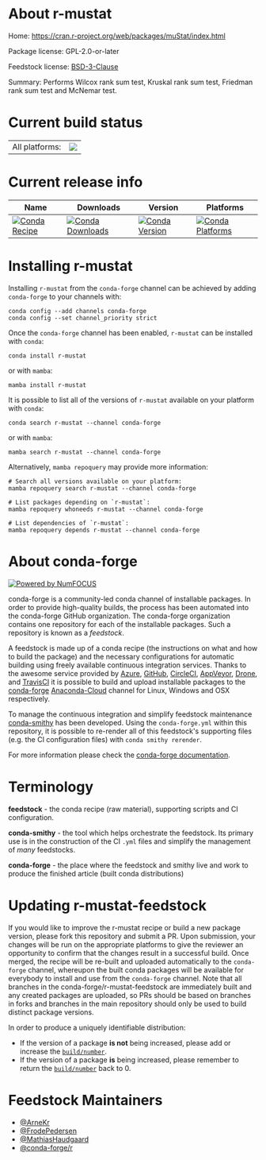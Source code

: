 About r-mustat
==============

Home: https://cran.r-project.org/web/packages/muStat/index.html

Package license: GPL-2.0-or-later

Feedstock license: [BSD-3-Clause](https://github.com/conda-forge/r-mustat-feedstock/blob/main/LICENSE.txt)

Summary: Performs Wilcox rank sum test, Kruskal rank sum test, Friedman rank sum test and McNemar test.


Current build status
====================


<table><tr><td>All platforms:</td>
    <td>
      <a href="https://dev.azure.com/conda-forge/feedstock-builds/_build/latest?definitionId=4259&branchName=main">
        <img src="https://dev.azure.com/conda-forge/feedstock-builds/_apis/build/status/r-mustat-feedstock?branchName=main">
      </a>
    </td>
  </tr>
</table>

Current release info
====================

| Name | Downloads | Version | Platforms |
| --- | --- | --- | --- |
| [![Conda Recipe](https://img.shields.io/badge/recipe-r--mustat-green.svg)](https://anaconda.org/conda-forge/r-mustat) | [![Conda Downloads](https://img.shields.io/conda/dn/conda-forge/r-mustat.svg)](https://anaconda.org/conda-forge/r-mustat) | [![Conda Version](https://img.shields.io/conda/vn/conda-forge/r-mustat.svg)](https://anaconda.org/conda-forge/r-mustat) | [![Conda Platforms](https://img.shields.io/conda/pn/conda-forge/r-mustat.svg)](https://anaconda.org/conda-forge/r-mustat) |

Installing r-mustat
===================

Installing `r-mustat` from the `conda-forge` channel can be achieved by adding `conda-forge` to your channels with:

```
conda config --add channels conda-forge
conda config --set channel_priority strict
```

Once the `conda-forge` channel has been enabled, `r-mustat` can be installed with `conda`:

```
conda install r-mustat
```

or with `mamba`:

```
mamba install r-mustat
```

It is possible to list all of the versions of `r-mustat` available on your platform with `conda`:

```
conda search r-mustat --channel conda-forge
```

or with `mamba`:

```
mamba search r-mustat --channel conda-forge
```

Alternatively, `mamba repoquery` may provide more information:

```
# Search all versions available on your platform:
mamba repoquery search r-mustat --channel conda-forge

# List packages depending on `r-mustat`:
mamba repoquery whoneeds r-mustat --channel conda-forge

# List dependencies of `r-mustat`:
mamba repoquery depends r-mustat --channel conda-forge
```


About conda-forge
=================

[![Powered by
NumFOCUS](https://img.shields.io/badge/powered%20by-NumFOCUS-orange.svg?style=flat&colorA=E1523D&colorB=007D8A)](https://numfocus.org)

conda-forge is a community-led conda channel of installable packages.
In order to provide high-quality builds, the process has been automated into the
conda-forge GitHub organization. The conda-forge organization contains one repository
for each of the installable packages. Such a repository is known as a *feedstock*.

A feedstock is made up of a conda recipe (the instructions on what and how to build
the package) and the necessary configurations for automatic building using freely
available continuous integration services. Thanks to the awesome service provided by
[Azure](https://azure.microsoft.com/en-us/services/devops/), [GitHub](https://github.com/),
[CircleCI](https://circleci.com/), [AppVeyor](https://www.appveyor.com/),
[Drone](https://cloud.drone.io/welcome), and [TravisCI](https://travis-ci.com/)
it is possible to build and upload installable packages to the
[conda-forge](https://anaconda.org/conda-forge) [Anaconda-Cloud](https://anaconda.org/)
channel for Linux, Windows and OSX respectively.

To manage the continuous integration and simplify feedstock maintenance
[conda-smithy](https://github.com/conda-forge/conda-smithy) has been developed.
Using the ``conda-forge.yml`` within this repository, it is possible to re-render all of
this feedstock's supporting files (e.g. the CI configuration files) with ``conda smithy rerender``.

For more information please check the [conda-forge documentation](https://conda-forge.org/docs/).

Terminology
===========

**feedstock** - the conda recipe (raw material), supporting scripts and CI configuration.

**conda-smithy** - the tool which helps orchestrate the feedstock.
                   Its primary use is in the construction of the CI ``.yml`` files
                   and simplify the management of *many* feedstocks.

**conda-forge** - the place where the feedstock and smithy live and work to
                  produce the finished article (built conda distributions)


Updating r-mustat-feedstock
===========================

If you would like to improve the r-mustat recipe or build a new
package version, please fork this repository and submit a PR. Upon submission,
your changes will be run on the appropriate platforms to give the reviewer an
opportunity to confirm that the changes result in a successful build. Once
merged, the recipe will be re-built and uploaded automatically to the
`conda-forge` channel, whereupon the built conda packages will be available for
everybody to install and use from the `conda-forge` channel.
Note that all branches in the conda-forge/r-mustat-feedstock are
immediately built and any created packages are uploaded, so PRs should be based
on branches in forks and branches in the main repository should only be used to
build distinct package versions.

In order to produce a uniquely identifiable distribution:
 * If the version of a package **is not** being increased, please add or increase
   the [``build/number``](https://docs.conda.io/projects/conda-build/en/latest/resources/define-metadata.html#build-number-and-string).
 * If the version of a package **is** being increased, please remember to return
   the [``build/number``](https://docs.conda.io/projects/conda-build/en/latest/resources/define-metadata.html#build-number-and-string)
   back to 0.

Feedstock Maintainers
=====================

* [@ArneKr](https://github.com/ArneKr/)
* [@FrodePedersen](https://github.com/FrodePedersen/)
* [@MathiasHaudgaard](https://github.com/MathiasHaudgaard/)
* [@conda-forge/r](https://github.com/conda-forge/r/)

